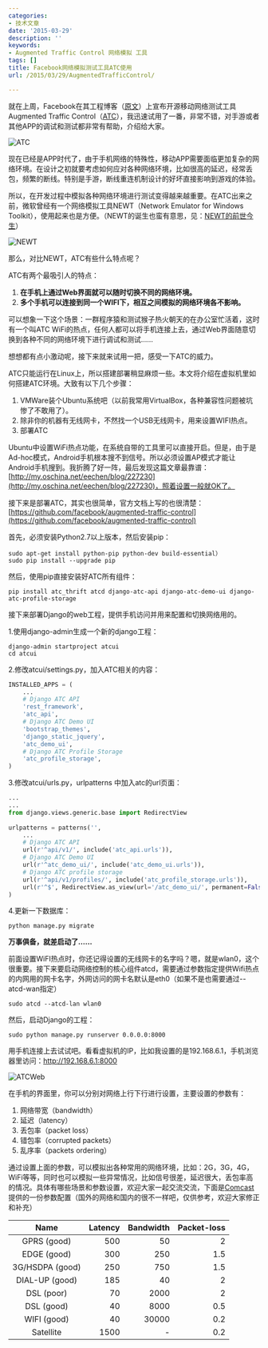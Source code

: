 ```yaml
---
categories:
- 技术文章
date: '2015-03-29'
description: ''
keywords:
- Augmented Traffic Control 网络模拟 工具
tags: []
title: Facebook网络模拟测试工具ATC使用
url: /2015/03/29/AugmentedTrafficControl/

---
```



就在上周，Facebook在其工程博客（[原文](https://code.facebook.com/posts/1561127100804165/augmented-traffic-control-a-tool-to-simulate-network-conditions/)）上宣布开源移动网络测试工具Augmented Traffic Control（[ATC](https://github.com/facebook/augmented-traffic-control)），我迅速试用了一番，非常不错，对手游或者其他APP的调试和测试都非常有帮助，介绍给大家。

<!--more-->

![ATC](http://image.coderzh.com/ATC.jpg-w)

现在已经是APP时代了，由于手机网络的特殊性，移动APP需要面临更加复杂的网络环境。在设计之初就要考虑如何应对各种网络环境，比如很高的延迟，经常丢包，频繁的断线。特别是手游，断线重连机制设计的好坏直接影响到游戏的体验。

所以，在开发过程中模拟各种网络环境进行测试变得越来越重要。在ATC出来之前，微软曾经有一个网络模拟工具NEWT（Network Emulator for Windows Toolkit），使用起来也是方便。（NEWT的诞生也蛮有意思，见：[NEWT的前世今生](http://blog.sina.com.cn/s/blog_4caedc7a0100g9y6.html)）

![NEWT](http://image.coderzh.com/NEWT.jpg-w)

那么，对比NEWT，ATC有些什么特点呢？

ATC有两个最吸引人的特点：

1. **在手机上通过Web界面就可以随时切换不同的网络环境。**
1. **多个手机可以连接到同一个WIFI下，相互之间模拟的网络环境各不影响。**

可以想象一下这个场景：一群程序猿和测试猴子热火朝天的在办公室忙活着，这时有一个叫ATC WiFi的热点，任何人都可以将手机连接上去，通过Web界面随意切换到各种不同的网络环境下进行调试和测试……

想想都有点小激动呢，接下来就来试用一把，感受一下ATC的威力。

ATC只能运行在Linux上，所以搭建部署稍显麻烦一些。本文将介绍在虚拟机里如何搭建ATC环境。大致有以下几个步骤：

1. VMWare装个Ubuntu系统吧（以前我常用VirtualBox，各种兼容性问题被坑惨了不敢用了）。
1. 除非你的机器有无线网卡，不然找一个USB无线网卡，用来设置WIFI热点。
1. 部署ATC

Ubuntu中设置WiFi热点功能，在系统自带的工具里可以直接开启。但是，由于是Ad-hoc模式，Android手机根本搜不到信号。所以必须设置AP模式才能让Android手机搜到。我折腾了好一阵，最后发现这篇文章最靠谱：[http://my.oschina.net/eechen/blog/227230](http://my.oschina.net/eechen/blog/227230)，照着设置一般就OK了。

接下来是部署ATC，其实也很简单，官方文档上写的也很清楚：[https://github.com/facebook/augmented-traffic-control](https://github.com/facebook/augmented-traffic-control)

首先，必须安装Python2.7以上版本，然后安装pip：

```
sudo apt-get install python-pip python-dev build-essential）
sudo pip install --upgrade pip 
```

然后，使用pip直接安装好ATC所有组件：

```
pip install atc_thrift atcd django-atc-api django-atc-demo-ui django-atc-profile-storage
```

接下来部署Django的web工程，提供手机访问并用来配置和切换网络用的。

1.使用django-admin生成一个新的django工程：

```
django-admin startproject atcui
cd atcui
```

2.修改atcui/settings.py，加入ATC相关的内容：

``` python 
INSTALLED_APPS = (
    ...
    # Django ATC API
    'rest_framework',
    'atc_api',
    # Django ATC Demo UI
    'bootstrap_themes',
    'django_static_jquery',
    'atc_demo_ui',
    # Django ATC Profile Storage
    'atc_profile_storage',
)
```

3.修改atcui/urls.py，urlpatterns 中加入atc的url页面：

``` python
...
...
from django.views.generic.base import RedirectView
 
urlpatterns = patterns('',
    ...
    # Django ATC API
    url(r'^api/v1/', include('atc_api.urls')),
    # Django ATC Demo UI
    url(r'^atc_demo_ui/', include('atc_demo_ui.urls')),
    # Django ATC profile storage
    url(r'^api/v1/profiles/', include('atc_profile_storage.urls')),
    url(r'^$', RedirectView.as_view(url='/atc_demo_ui/', permanent=False)),
)
```

4.更新一下数据库：

```
python manage.py migrate
```

**万事俱备，就差启动了……**

前面设置WiFI热点时，你还记得设置的无线网卡的名字吗？嗯，就是wlan0，这个很重要。接下来要启动网络控制的核心组件atcd，需要通过参数指定提供Wifi热点的内网用的网卡名字，外网访问的网卡名默认是eth0（如果不是也需要通过--atcd-wan指定）

```
sudo atcd --atcd-lan wlan0
```

然后，启动Django的工程：

```
sudo python manage.py runserver 0.0.0.0:8000
```

用手机连接上去试试吧。看看虚拟机的IP，比如我设置的是192.168.6.1，手机浏览器里访问：http://192.168.6.1:8000

![ATCWeb](http://image.coderzh.com/ATCWeb.jpg-w)

在手机的界面里，你可以分别对网络上行下行进行设置，主要设置的参数有：

1. 网络带宽（bandwidth）
1. 延迟（latency）
1. 丢包率（packet loss）
1. 错包率（corrupted packets）
1. 乱序率（packets ordering）

通过设置上面的参数，可以模拟出各种常用的网络环境，比如：2G，3G，4G，WiFi等等，同时也可以模拟一些异常情况，比如信号很差，延迟很大，丢包率高的情况。具体有哪些场景和参数设置，欢迎大家一起交流交流，下面是[Comcast](https://github.com/tylertreat/Comcast)提供的一份参数配置（国外的网络和国内的很不一样吧，仅供参考，欢迎大家修正和补充）

<table>
<thead>
<tr>
<th align="center">Name</th>
<th align="right">Latency</th>
<th align="right">Bandwidth</th>
<th align="right">Packet-loss</th>
</tr>
</thead>
<tbody>
<tr>
<td align="center">GPRS (good)</td>
<td align="right">500</td>
<td align="right">50</td>
<td align="right">2</td>
</tr>
<tr>
<td align="center">EDGE (good)</td>
<td align="right">300</td>
<td align="right">250</td>
<td align="right">1.5</td>
</tr>
<tr>
<td align="center">3G/HSDPA (good)</td>
<td align="right">250</td>
<td align="right">750</td>
<td align="right">1.5</td>
</tr>
<tr>
<td align="center">DIAL-UP (good)</td>
<td align="right">185</td>
<td align="right">40</td>
<td align="right">2</td>
</tr>
<tr>
<td align="center">DSL (poor)</td>
<td align="right">70</td>
<td align="right">2000</td>
<td align="right">2</td>
</tr>
<tr>
<td align="center">DSL (good)</td>
<td align="right">40</td>
<td align="right">8000</td>
<td align="right">0.5</td>
</tr>
<tr>
<td align="center">WIFI (good)</td>
<td align="right">40</td>
<td align="right">30000</td>
<td align="right">0.2</td>
</tr>
<tr>
<td align="center">Satellite</td>
<td align="right">1500</td>
<td align="right">-</td>
<td align="right">0.2</td>
</tr>
</tbody>
</table>
